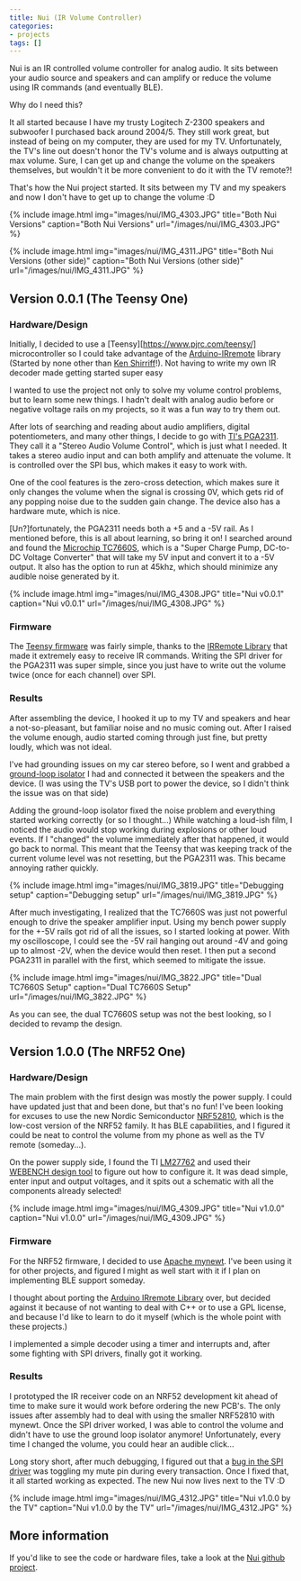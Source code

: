 ```yaml
---
title: Nui (IR Volume Controller)
categories:
- projects
tags: []
---
```


Nui is an IR controlled volume controller for analog audio. It sits between your audio source and speakers and can amplify or reduce the volume using IR commands (and eventually BLE).

Why do I need this?

It all started because I have my trusty Logitech Z-2300 speakers and subwoofer I purchased back around 2004/5. They still work great, but instead of being on my computer, they are used for my TV. Unfortunately, the TV's line out doesn't honor the TV's volume and is always outputting at max volume. Sure, I can get up and change the volume on the speakers themselves, but wouldn't it be more convenient to do it with the TV remote?!

That's how the Nui project started. It sits between my TV and my speakers and now I don't have to get up to change the volume :D

{% include image.html
            img="images/nui/IMG_4303.JPG"
            title="Both Nui Versions"
            caption="Both Nui Versions"
            url="/images/nui/IMG_4303.JPG" %}

{% include image.html
            img="images/nui/IMG_4311.JPG"
            title="Both Nui Versions (other side)"
            caption="Both Nui Versions  (other side)"
            url="/images/nui/IMG_4311.JPG" %}

## Version 0.0.1 (The Teensy One)

### Hardware/Design

Initially, I decided to use a [Teensy][https://www.pjrc.com/teensy/] microcontroller so I could take advantage of the [Arduino-IRremote](https://github.com/z3t0/Arduino-IRremote) library (Started by none other than [Ken Shirriff](http://www.righto.com/2009/08/multi-protocol-infrared-remote-library.html)!). Not having to write my own IR decoder made getting started super easy

I wanted to use the project not only to solve my volume control problems, but to learn some new things. I hadn't dealt with analog audio before or negative voltage rails on my projects, so it was a fun way to try them out.

After lots of searching and reading about audio amplifiers, digital potentiometers, and many other things, I decide to go with [TI's PGA2311](http://www.ti.com/lit/ds/symlink/pga2311.pdf). They call it a "Stereo Audio Volume Control", which is just what I needed. It takes a stereo audio input and can both amplify and attenuate the volume. It is controlled over the SPI bus, which makes it easy to work with.

One of the cool features is the zero-cross detection, which makes sure it only changes the volume when the signal is crossing 0V, which gets rid of any popping noise due to the sudden gain change. The device also has a hardware mute, which is nice.

[Un?]fortunately, the PGA2311 needs both a +5 and a -5V rail. As I mentioned before, this is all about learning, so bring it on! I searched around and found the [Microchip TC7660S](http://ww1.microchip.com/downloads/en/DeviceDoc/20001467C.pdf), which is a "Super Charge Pump, DC-to-DC Voltage Converter" that will take my 5V input and convert it to a -5V output. It also has the option to run at 45khz, which should minimize any audible noise generated by it.

{% include image.html
            img="images/nui/IMG_4308.JPG"
            title="Nui v0.0.1"
            caption="Nui v0.0.1"
            url="/images/nui/IMG_4308.JPG" %}

### Firmware

The [Teensy firmware](https://github.com/alvarop/nui/blob/master/fw/teensy/nui.ino) was fairly simple, thanks to the [IRRemote Library](https://www.pjrc.com/teensy/td_libs_IRremote.html) that made it extremely easy to receive IR commands. Writing the SPI driver for the PGA2311 was super simple, since you just have to write out the volume twice (once for each channel) over SPI.

### Results

After assembling the device, I hooked it up to my TV and speakers and hear a not-so-pleasant, but familiar noise and no music coming out. After I raised the volume enough, audio started coming through just fine, but pretty loudly, which was not ideal.

I've had grounding issues on my car stereo before, so I went and grabbed a [ground-loop isolator](https://www.aukey.com/products/ground-loop-noise-isolator) I had and connected it between the speakers and the device. (I was using the TV's USB port to power the device, so I didn't think the issue was on that side)

Adding the ground-loop isolator fixed the noise problem and everything started working correctly (or so I thought...) While watching a loud-ish film, I noticed the audio would stop working during explosions or other loud events. If I "changed" the volume immediately after that happened, it would go back to normal. This meant that the Teensy that was keeping track of the current volume level was not resetting, but the PGA2311 was. This became annoying rather quickly.

{% include image.html
            img="images/nui/IMG_3819.JPG"
            title="Debugging setup"
            caption="Debugging setup"
            url="/images/nui/IMG_3819.JPG" %}

After much investigating, I realized that the TC7660S was just not powerful enough to drive the speaker amplifier input. Using my bench power supply for the +-5V rails got rid of all the issues, so I started looking at power. With my oscilloscope, I could see the -5V rail hanging out around -4V and going up to almost -2V, when the device would then reset. I then put a second PGA2311 in parallel with the first, which seemed to mitigate the issue.

{% include image.html
            img="images/nui/IMG_3822.JPG"
            title="Dual TC7660S Setup"
            caption="Dual TC7660S Setup"
            url="/images/nui/IMG_3822.JPG" %}

As you can see, the dual TC7660S setup was not the best looking, so I decided to revamp the design.

## Version 1.0.0 (The NRF52 One)

### Hardware/Design

The main problem with the first design was mostly the power supply. I could have updated just that and been done, but that's no fun! I've been looking for excuses to use the new Nordic Semiconductor [NRF52810](https://www.nordicsemi.com/eng/Products/nRF52810), which is the low-cost version of the NRF52 family. It has BLE capabilities, and I figured it could be neat to control the volume from my phone as well as the TV remote (someday...).

On the power supply side, I found the TI [LM27762](http://www.ti.com/product/LM27762) and used their [WEBENCH design tool](https://webench.ti.com/) to figure out how to configure it. It was dead simple, enter input and output voltages, and it spits out a schematic with all the components already selected!

{% include image.html
            img="images/nui/IMG_4309.JPG"
            title="Nui v1.0.0"
            caption="Nui v1.0.0"
            url="/images/nui/IMG_4309.JPG" %}


### Firmware

For the NRF52 firmware, I decided to use [Apache mynewt](http://mynewt.apache.org/). I've been using it for other projects, and figured I might as well start with it if I plan on implementing BLE support someday.

I thought about porting the [Arduino IRremote Library](https://github.com/z3t0/Arduino-IRremote) over, but decided against it because of not wanting to deal with C++ or to use a GPL license, and because I'd like to learn to do it myself (which is the whole point with these projects.)

I implemented a simple decoder using a timer and interrupts and, after some fighting with SPI drivers, finally got it working.

### Results

I prototyped the IR receiver code on an NRF52 development kit ahead of time to make sure it would work before ordering the new PCB's. The only issues after assembly had to deal with using the smaller NRF52810 with mynewt. Once the SPI driver worked, I was able to control the volume and didn't have to use the ground loop isolator anymore! Unfortunately, every time I changed the volume, you could hear an audible click...

Long story short, after much debugging, I figured out that a [bug in the SPI driver](https://github.com/NordicSemiconductor/nrfx/issues/16) was toggling my mute pin during every transaction. Once I fixed that, it all started working as expected. The new Nui now lives next to the TV :D

{% include image.html
            img="images/nui/IMG_4312.JPG"
            title="Nui v1.0.0 by the TV"
            caption="Nui v1.0.0 by the TV"
            url="/images/nui/IMG_4312.JPG" %}

## More information

If you'd like to see the code or hardware files, take a look at the [Nui github project](https://github.com/alvarop/nui).
